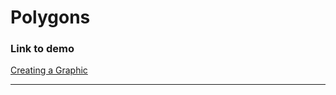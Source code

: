 # Polygons

### Link to demo

[Creating a Graphic](https://edelprior.github.io/GenerativeCoding/02_Shape/02_05/index.html)

---

